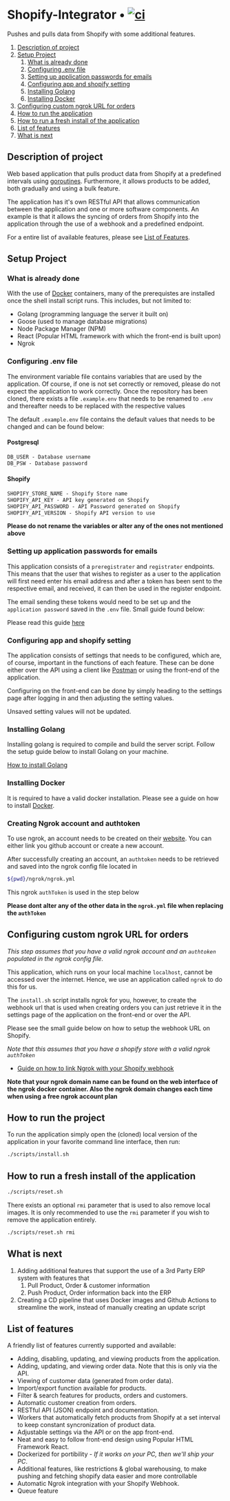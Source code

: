 # Shopify-Integrator  • [![ci](https://github.com/Keenan-Faure/Shopify-Integrator/actions/workflows/ci.yml/badge.svg)](https://github.com/Keenan-Faure/Shopify-Integrator/actions/workflows/ci.yml)

Pushes and pulls data from Shopify with some additional features.

1. [Description of project](#description-of-project)
2. [Setup Project](#setup-project)
   1. [What is already done](#what-is-already-done)
   2. [Configuring .env file](#configuring-env-file)
   3. [Setting up application passwords for emails](#setting-up-application-passwords-for-emails)
   4. [Configuring app and shopify setting](#configuring-app-and-shopify-setting)
   5. [Installing Golang](#installing-golang)
   6. [Installing Docker](#installing-docker)
3. [Configuring custom ngrok URL for orders](#configuring-custom-ngrok-url-for-orders)
4. [How to run the application](#how-to-run-the-project)
5. [How to run a fresh install of the application](#how-to-run-a-fresh-install-of-the-application)
6. [List of features](#list-of-features)
7. [What is next](#what-is-next)

## Description of project

Web based application that pulls product data from Shopify at a predefined intervals using [goroutines](https://go.dev/tour/concurrency/1). Furthermore, it allows products to be added, both gradually and using a bulk feature.

The application has it's own RESTful API that allows communication between the application and one or more software components. An example is that it allows the syncing of orders from Shopify into the application through the use of a webhook and a predefined endpoint.

For a entire list of available features, please see [List of Features](https://google.com).

## Setup Project

### What is already done

With the use of [Docker](https://www.docker.com/) containers, many of the prerequistes are installed once the shell install script runs. This includes, but not limited to:

- Golang (programming language the server it built on)
- Goose (used to manage database migrations)
- Node Package Manager (NPM)
- React (Popular HTML framework with which the front-end is built upon)
- Ngrok

### Configuring .env file

The environment variable file contains variables that are used by the application. Of course, if one is not set correctly or removed, please do not expect the application to work correctly. Once the repository has been cloned, there exists a file `.example.env` that needs to be renamed to `.env` and thereafter  needs to be replaced with the respective values

The default `.example.env` file contains the default values that needs to be changed and can be found below:

#### Postgresql

```txt
DB_USER - Database username
DB_PSW - Database password
```

#### Shopify

```txt
SHOPIFY_STORE_NAME - Shopify Store name
SHOPIFY_API_KEY - API key generated on Shopify
SHOPIFY_API_PASSWORD - API Password generated on Shopify
SHOPIFY_API_VERSION - Shopify API version to use
```

**Please do not rename the variables or alter any of the ones not mentioned above**

### Setting up application passwords for emails

This application consists of a `preregistrater` and `registrater` endpoints. This means that the user that wishes to register as a user to the application will first need enter his email address and after a token has been sent to the respective email, and received, it can then be used in the register endpoint.

The email sending these tokens would need to be set up and the `application password` saved in the `.env` file. Small guide found below:

Please read this guide [here](https://support.google.com/mail/answer/185833?hl=en)

### Configuring app and shopify setting

The application consists of settings that needs to be configured, which are, of course, important in the functions of each feature. These can be done either over the API using a client like [Postman](https://www.postman.com) or using the front-end of the application.

Configuring on the front-end can be done by simply heading to the settings page after logging in and then adjusting the setting values.

Unsaved setting values will not be updated.

### Installing Golang

Installing golang is required to compile and build the server script. Follow the setup guide below to install Golang on your machine.

[How to install Golang](https://go.dev/doc/install)

### Installing Docker

It is required to have a valid docker installation. Please see a guide on how to install [Docker](https://www.docker.com/).

### Creating Ngrok account and authtoken

To use ngrok, an account needs to be created on their [website](https://dashboard.ngrok.com). You can either link you github account or create a new account.

After successfully creating an account, an `authtoken` needs to be retrieved and saved into the ngrok config file located in

```bash
${pwd}/ngrok/ngrok.yml
```

This ngrok `authToken` is used in the step below

**Please dont alter any of the other data in the `ngrok.yml` file when replacing the `authToken`**

## Configuring custom ngrok URL for orders

_This step assumes that you have a valid ngrok account and an `authtoken` populated in the ngrok config file._

This application, which runs on your local machine `localhost`, cannot be accessed over the internet. Hence, we use an
application called `ngrok` to do this for us.

The `install.sh` script installs ngrok for you, however, to create the webhook url that is used when creating orders
you can just retrieve it in the settings page of the application on the front-end or over the API.

Please see the small guide below on how to setup the webhook URL on Shopify.

_Note that this assumes that you have a shopify store with a valid ngrok `authToken`_

- [Guide on how to link Ngrok with your Shopify webhook](https://ngrok.com/docs/integrations/shopify/webhooks/)

**Note that your ngrok domain name can be found on the web interface of the ngrok docker container. Also the ngrok domain changes each time when using a free ngrok account plan**

## How to run the project

To run the application simply open the (cloned) local version of the application in your favorite command line interface, then run:

```bash
./scripts/install.sh
```

## How to run a fresh install of the application

```bash
./scripts/reset.sh
```

There exists an optional `rmi` parameter that is used to also remove local images. It is only recommended to use the `rmi` parameter if you wish to remove the application entirely.

```bash
./scripts/reset.sh rmi
```

## What is next

1. Adding additional features that support the use of a 3rd Party ERP system with features that
   1. Pull Product, Order & customer information
   2. Push Product, Order information back into the ERP
2. Creating a CD pipeline that uses Docker images and Github Actions to streamline the work, instead of manually creating an update script

## List of features

A friendly list of features currently supported and available:

- Adding, disabling, updating, and viewing products from the application.
- Adding, updating, and viewing order data. Note that this is only via the API.
- Viewing of customer data (generated from order data).
- Import/export function available for products.
- Filter & search features for products, orders and customers.
- Automatic customer creation from orders.
- RESTful API (JSON) endpoint and documentation.
- Workers that automatically fetch products from Shopify at a set interval to keep constant syncronization of product data.
- Adjustable settings via the API or on the app front-end.
- Neat and easy to follow front-end design using Popular HTML Framework React.
- Dockerized for portibility - _If it works on your PC, then we'll ship your PC_.
- Additional features, like restrictions & global warehousing, to make pushing and fetching shopify data easier and more controllable
- Automatic Ngrok integration with your Shopify Webhook.
- Queue feature
